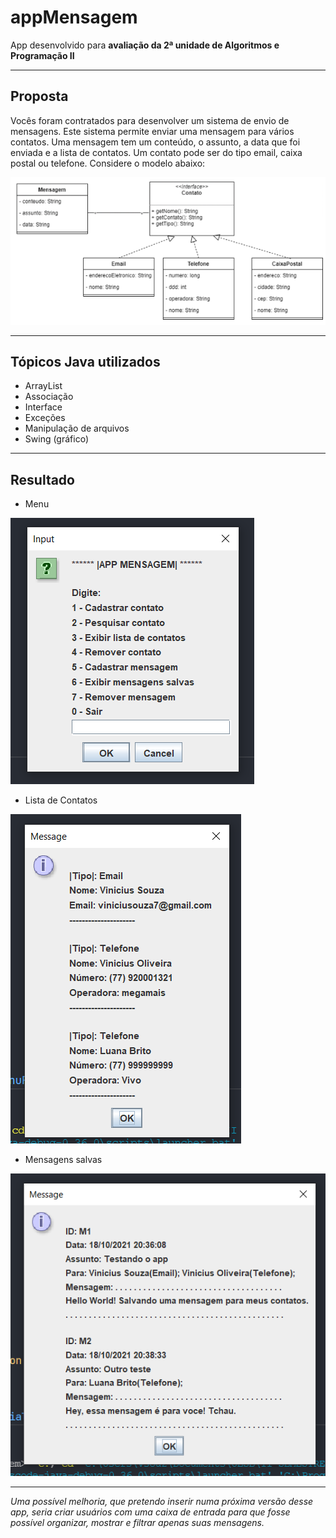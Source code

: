 # appMensagem
 App desenvolvido para **avaliação da 2ª unidade de Algoritmos e Programação II**

 ---
 ## Proposta
Vocês foram contratados para desenvolver um sistema de envio de mensagens. Este sistema permite
enviar uma mensagem para vários contatos. Uma mensagem tem um conteúdo, o assunto, a data que
foi enviada e a lista de contatos. Um contato pode ser do tipo email, caixa postal ou telefone.
Considere o modelo abaixo:

![Diagrama de classes](https://github.com/viniciussz7/appMensagem/blob/main/diagrama-class.png)

---

## Tópicos Java utilizados
* ArrayList
* Associação
* Interface
* Exceções
* Manipulação de arquivos
* Swing (gráfico)

---

## Resultado
* Menu

![Imagem do menu](https://github.com/viniciussz7/appMensagem/blob/main//img/menu-app.png)




* Lista de Contatos

![Exemplo da lista de contatos](https://github.com/viniciussz7/appMensagem/blob/main/img/lista-contatos.png)




* Mensagens salvas

![Exemplo de msg salvas](https://github.com/viniciussz7/appMensagem/blob/main/img/lista-msg.png)

---

 _Uma possível melhoria, que pretendo inserir numa próxima versão desse app, seria criar usuários com uma caixa de entrada para que fosse possível organizar, mostrar e filtrar apenas suas mensagens._

